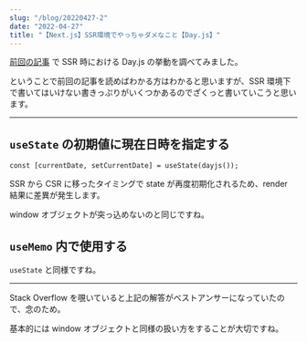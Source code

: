 ```yaml
---
slug: "/blog/20220427-2"
date: "2022-04-27"
title: "【Next.js】SSR環境でやっちゃダメなこと【Day.js】"
---
```


[前回の記事](https://kkweb.io/blog/20220427) で SSR 時における Day.js の挙動を調べてみました。

ということで前回の記事を読めばわかる方はわかると思いますが、SSR 環境下で書いてはいけない書きっぷりがいくつかあるのでざくっと書いていこうと思います。

---

## `useState` の初期値に現在日時を指定する

`const [currentDate, setCurrentDate] = useState(dayjs());`

SSR から CSR に移ったタイミングで state が再度初期化されるため、render 結果に差異が発生します。

window オブジェクトが突っ込めないのと同じですね。

## `useMemo` 内で使用する

`useState` と同様ですね。

---

Stack Overflow を覗いていると上記の解答がベストアンサーになっていたので、念のため。

基本的には window オブジェクトと同様の扱い方をすることが大切ですね。
